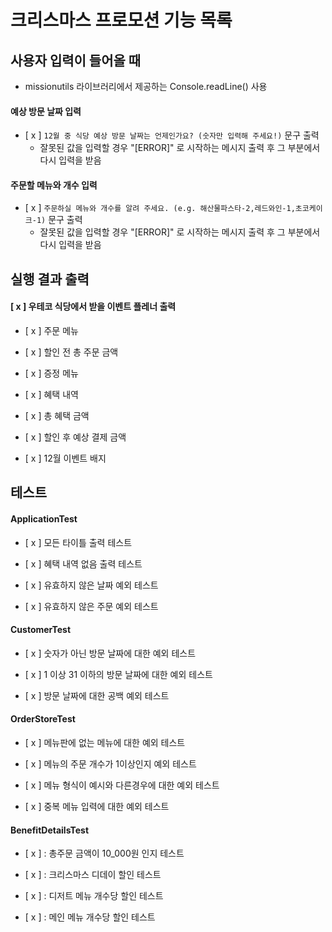 # 크리스마스 프로모션 기능 목록

## 사용자 입력이 들어올 때

- missionutils 라이브러리에서 제공하는 Console.readLine() 사용

#### 예상 방문 날짜 입력

- [ x ] `12월 중 식당 예상 방문 날짜는 언제인가요? (숫자만 입력해 주세요!)` 문구 출력
    - 잘못된 값을 입력할 경우 "[ERROR]" 로 시작하는 메시지 출력 후 그 부분에서 다시 입력을 받음

#### 주문할 메뉴와 개수 입력

- [ x ] `주문하실 메뉴와 개수를 알려 주세요. (e.g. 해산물파스타-2,레드와인-1,초코케이크-1)` 문구 출력
    - 잘못된 값을 입력할 경우 "[ERROR]" 로 시작하는 메시지 출력 후 그 부분에서 다시 입력을 받음

## 실행 결과 출력

#### [ x ] 우테코 식당에서 받을 이벤트 플레너 출력

- [ x ] 주문 메뉴


- [ x ] 할인 전 총 주문 금액


- [ x ] 증정 메뉴


- [ x ] 혜택 내역


- [ x ] 총 혜택 금액


- [ x ] 할인 후 예상 결제 금액


- [ x ] 12월 이벤트 배지

## 테스트

#### ApplicationTest

- [ x ] 모든 타이틀 출력 테스트


- [ x ] 혜택 내역 없음 출력 테스트


- [ x ] 유효하지 않은 날짜 예외 테스트


- [ x ] 유효하지 않은 주문 예외 테스트

#### CustomerTest

- [ x ] 숫자가 아닌 방문 날짜에 대한 예외 테스트


- [ x ] 1 이상 31 이하의 방문 날짜에 대한 예외 테스트


- [ x ] 방문 날짜에 대한 공백 예외 테스트

#### OrderStoreTest

- [ x ] 메뉴판에 없는 메뉴에 대한 예외 테스트


- [ x ] 메뉴의 주문 개수가 1이상인지 예외 테스트


- [ x ] 메뉴 형식이 예시와 다른경우에 대한 예외 테스트


- [ x ] 중복 메뉴 입력에 대한 예외 테스트

#### BenefitDetailsTest

- [ x ] : 총주문 금액이 10_000원 인지 테스트


- [ x ] : 크리스마스 디데이 할인 테스트


- [ x ] : 디저트 메뉴 개수당 할인 테스트


- [ x ] : 메인 메뉴 개수당 할인 테스트 
